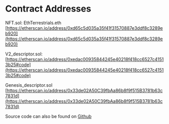 # Contract Addresses

NFT.sol: EthTerrestrials.eth [https://etherscan.io/address/0xd65c5d035a35f41f31570887e3ddf8c3289eb920](https://etherscan.io/address/0xd65c5d035a35f41f31570887e3ddf8c3289eb920)

V2\_descriptor.sol: [https://etherscan.io/address/0xedac00935844245e40218f418cc6527c41513b25#code](https://etherscan.io/address/0xedac00935844245e40218f418cc6527c41513b25#code)

Genesis\_descriptor.sol [https://etherscan.io/address/0x33de02A50C39fbAa86b8f9f515B3781b63c7831d](https://etherscan.io/address/0x33de02A50C39fbAa86b8f9f515B3781b63c7831d)

Source code can also be found on [Github](https://github.com/sum1eth/ETHTerrestrials/tree/main/src/contracts)
